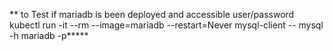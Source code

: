 ** to Test if mariadb is been deployed and accessible user/password 
kubectl run -it --rm --image=mariadb --restart=Never mysql-client -- mysql -h mariadb -p*****
